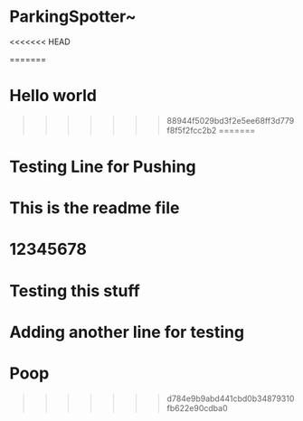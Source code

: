 # ParkingSpotter~
<<<<<<< HEAD


=======
# Hello world 
>>>>>>> 88944f5029bd3f2e5ee68ff3d779f8f5f2fcc2b2
=======
# Testing Line for Pushing
# This is the readme file
# 12345678
# Testing this stuff
# Adding another line for testing
# Poop
>>>>>>> d784e9b9abd441cbd0b34879310fb622e90cdba0

